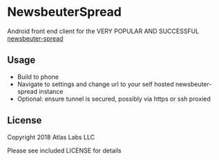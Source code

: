 # NewsbeuterSpread

Android front end client for the VERY POPULAR AND SUCCESSFUL [newsbeuter-spread](https://github.com/narfman0/newsbeuter-spread)

## Usage

* Build to phone
* Navigate to settings and change url to your self hosted newsbeuter-spread instance
* Optional: ensure tunnel is secured, possibly via https or ssh proxied

## License

Copyright 2018 Atlas Labs LLC

Please see included LICENSE for details
